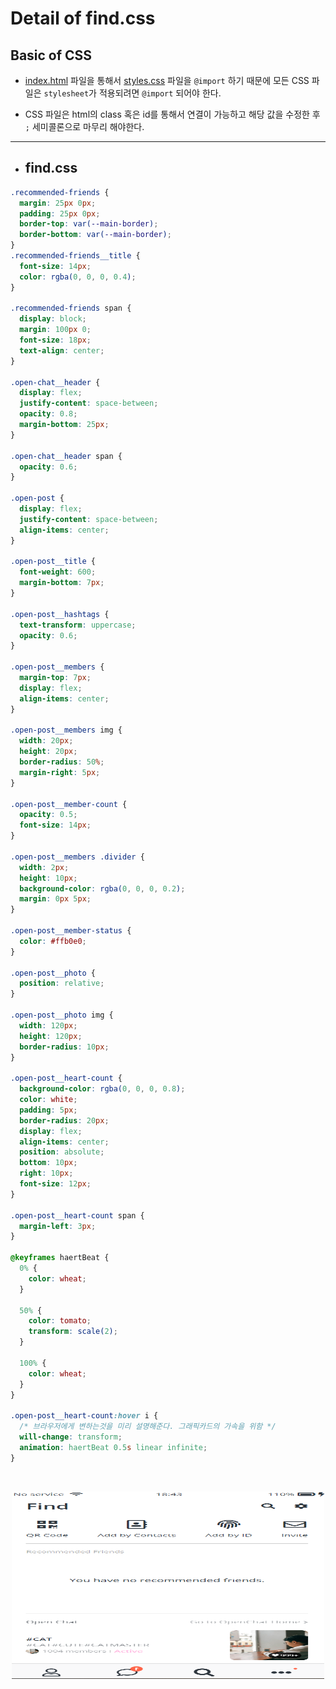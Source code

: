 # Detail of find.css

## Basic of CSS

- [index.html](https://github.com/dudwns9331/WebStudy/blob/master/kokoa-clone/Details/detail_html/index.md) 파일을 통해서 [styles.css](https://github.com/dudwns9331/WebStudy/blob/master/kokoa-clone/Details/detail_css/styles.md) 파일을 `@import` 하기 때문에 모든 CSS 파일은 `stylesheet`가 적용되려면 `@import` 되어야 한다.

- CSS 파일은 html의 class 혹은 id를 통해서 연결이 가능하고 해당 값을 수정한 후 `;` 세미콜론으로 마무리 해야한다.

---

- ## find.css

```css
.recommended-friends {
  margin: 25px 0px;
  padding: 25px 0px;
  border-top: var(--main-border);
  border-bottom: var(--main-border);
}
.recommended-friends__title {
  font-size: 14px;
  color: rgba(0, 0, 0, 0.4);
}

.recommended-friends span {
  display: block;
  margin: 100px 0;
  font-size: 18px;
  text-align: center;
}

.open-chat__header {
  display: flex;
  justify-content: space-between;
  opacity: 0.8;
  margin-bottom: 25px;
}

.open-chat__header span {
  opacity: 0.6;
}

.open-post {
  display: flex;
  justify-content: space-between;
  align-items: center;
}

.open-post__title {
  font-weight: 600;
  margin-bottom: 7px;
}

.open-post__hashtags {
  text-transform: uppercase;
  opacity: 0.6;
}

.open-post__members {
  margin-top: 7px;
  display: flex;
  align-items: center;
}

.open-post__members img {
  width: 20px;
  height: 20px;
  border-radius: 50%;
  margin-right: 5px;
}

.open-post__member-count {
  opacity: 0.5;
  font-size: 14px;
}

.open-post__members .divider {
  width: 2px;
  height: 10px;
  background-color: rgba(0, 0, 0, 0.2);
  margin: 0px 5px;
}

.open-post__member-status {
  color: #ffb0e0;
}

.open-post__photo {
  position: relative;
}

.open-post__photo img {
  width: 120px;
  height: 120px;
  border-radius: 10px;
}

.open-post__heart-count {
  background-color: rgba(0, 0, 0, 0.8);
  color: white;
  padding: 5px;
  border-radius: 20px;
  display: flex;
  align-items: center;
  position: absolute;
  bottom: 10px;
  right: 10px;
  font-size: 12px;
}

.open-post__heart-count span {
  margin-left: 3px;
}

@keyframes haertBeat {
  0% {
    color: wheat;
  }

  50% {
    color: tomato;
    transform: scale(2);
  }

  100% {
    color: wheat;
  }
}

.open-post__heart-count:hover i {
  /* 브라우저에게 변하는것을 미리 설명해준다. 그래픽카드의 가속을 위함 */
  will-change: transform;
  animation: haertBeat 0.5s linear infinite;
}
```

<br/>

<p align="center">
<img src="https://github.com/dudwns9331/WebStudy/blob/master/kokoa-clone/Details/images/screen_find.PNG" height="300px" width="500px">
</p>
